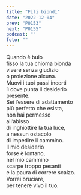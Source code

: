 ```yaml
---
title: "Fili biondi"
date: "2022-12-04"
prev: "P0153"
next: "P0155"
podcast: ""
foto: ""
---
```


Quando è buio  
fisso la tua chioma bionda  
vivere senza giudizio  
o proiezione alcuna.  
Muovi i tuoi passi incerti  
lì dove punta il desiderio  
presente.  
Sei l’essere di adattamento  
più perfetto che esista,  
non hai permesso  
all’abisso  
di inghiottire la tua luce,  
a nessun ostacolo  
di impedire il cammino.  
Il mio desiderio  
forse è lontano,  
nel mio cammino  
scarpe troppo pesanti  
e la paura di correre scalzo.  
Vorrei bruciare,  
per tenere vivo il tuo.
